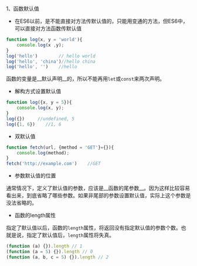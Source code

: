 1、函数默认值
* 在ES6以前，是不能直接对方法传默认值的，只能用变通的方法，但ES6中，可以直接对方法函数传默认值

```js
function log(x, y = 'world'){
    console.log(x ,y);
}
log('hello')        // hello world
log('hello', 'china')//hello china
log('hello', '')    //hello
```
函数的变量是__默认声明__的，所以不能再用`let`或`const`来两次声明。
* 解构方式设置默认值

```js
function log({x, y = 5}){
    console.log(x, y);
}
log({})     //undefined, 5
log({1, 6})    //1, 6
```
* 双默认值

```js
function fetch(url, {method = 'GET'}={}){
    console.log(method);
}
fetch('http://example.com')    //GET
```
* 参数默认值的位置

通常情况下，定义了默认值的参数，应该是__函数的尾参数__。因为这样比较容易看出来，到底省略了哪些参数。如果非尾部的参数设置默认值，实际上这个参数是没法省略的。
* 函数的length属性

指定了默认值以后，函数的`length`属性，将返回没有指定默认值的参数个数。也就是说，指定了默认值后，`length`属性将失真。
```js
(function (a) {}).length // 1
(function (a = 5) {}).length // 0
(function (a, b, c = 5) {}).length // 2

```

